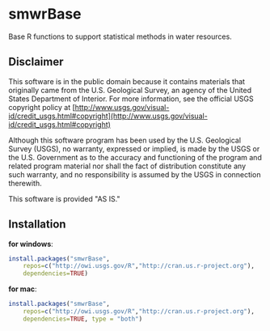 smwrBase
==========

Base R functions to support statistical methods in water resources.

Disclaimer
----------
This software is in the public domain because it contains materials that originally came from the U.S. Geological Survey, an agency of the United States Department of Interior. For more information, see the official USGS copyright policy at [http://www.usgs.gov/visual-id/credit_usgs.html#copyright](http://www.usgs.gov/visual-id/credit_usgs.html#copyright)

Although this software program has been used by the U.S. Geological Survey (USGS), no warranty, expressed or implied, is made by the USGS or the U.S. Government as to the accuracy and functioning of the program and related program material nor shall the fact of distribution constitute any such warranty, and no responsibility is assumed by the USGS in connection therewith.

This software is provided "AS IS."

Installation
----------

**for windows**:
```R
install.packages("smwrBase", 
    repos=c("http://owi.usgs.gov/R","http://cran.us.r-project.org"), 
    dependencies=TRUE)
```

**for mac**:
```R
install.packages("smwrBase", 
    repos=c("http://owi.usgs.gov/R","http://cran.us.r-project.org"), 
    dependencies=TRUE, type = "both")
```